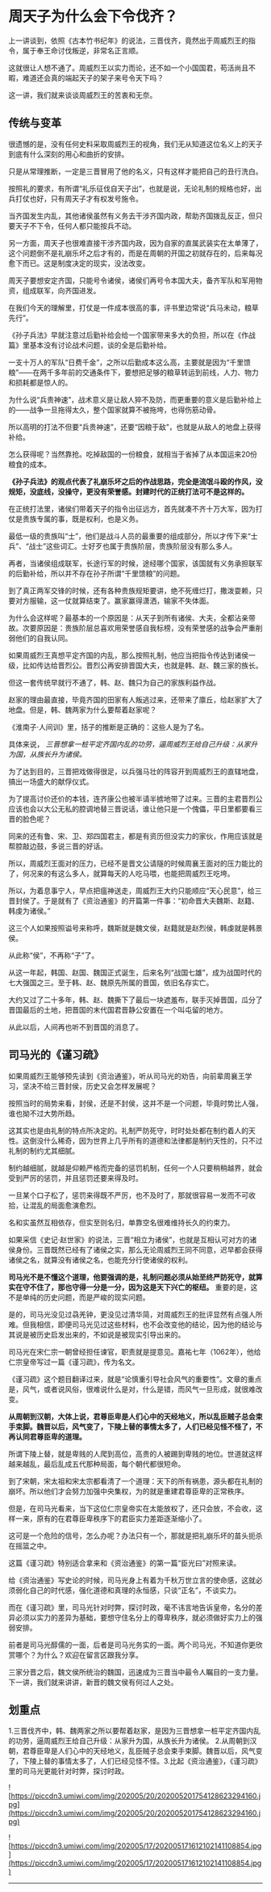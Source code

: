 # 周天子为什么会下令伐齐？

上一讲谈到，依照《古本竹书纪年》的说法，三晋伐齐，竟然出于周威烈王的指令，属于奉王命讨伐叛逆，非常名正言顺。

这就很让人想不通了。周威烈王以实力而论，还不如一个小国国君，苟活尚且不暇，难道还会真的端起天子的架子来号令天下吗？

这一讲，我们就来谈谈周威烈王的苦衷和无奈。

## 传统与变革

很遗憾的是，没有任何史料采取周威烈王的视角，我们无从知道这位名义上的天子到底有什么深刻的用心和曲折的安排。

只是从常理推断，一定是三晋冒用了他的名义，只有这样才能把自己的丑行洗白。

按照礼的要求，有所谓“礼乐征伐自天子出”，也就是说，无论礼制的规格也好，出兵打仗也好，只有周天子才有权发号施令。

当齐国发生内乱，其他诸侯虽然有义务去干涉齐国内政，帮助齐国拨乱反正，但只要天子不下令，任何人都只能按兵不动。

另一方面，周天子也很难直接干涉齐国内政，因为自家的直属武装实在太单薄了，这个问题倒不是礼崩乐坏之后才有的，而是在周朝的开国之初就存在的，后来每况愈下而已。这是制度决定的现实，没法改变。

周天子要想安定齐国，只能号令诸侯，诸侯们再号令本国大夫，备齐军队和军用物资，组成联军，向齐国进发。

在我们今天的理解里，打仗是一件成本很高的事，评书里边常说“兵马未动，粮草先行”。

《孙子兵法》早就注意过后勤补给会给一个国家带来多大的负担，所以在《作战篇》里基本没有讨论战术问题，谈的全是后勤补给。

一支十万人的军队“日费千金”，之所以后勤成本这么高，主要就是因为“千里馈粮”——在两千多年前的交通条件下，要想把足够的粮草转运到前线，人力、物力和损耗都是惊人的。

为什么说“兵贵神速”，战术意义是让敌人猝不及防，而更重要的意义是后勤补给上的——战争一旦拖得太久，整个国家就算不被拖垮，也得伤筋动骨。

所以高明的打法不但要“兵贵神速”，还要“因粮于敌”，也就是从敌人的地盘上获得补给。

怎么获得呢？当然靠抢。吃掉敌国的一份粮食，就相当于省掉了从本国运来20份粮食的成本。

 **《孙子兵法》的观点代表了礼崩乐坏之后的作战思路，完全是流氓斗殴的作风，没规矩，没底线，没操守，更没有荣誉感。封建时代的正统打法可不是这样的。**

在正统打法里，诸侯们带着天子的指令出征远方，首先就凑不齐十万大军，因为打仗是贵族专属的事，既是权利，也是义务。

最低一级的贵族叫“士”，他们是战斗人员的最重要的组成部分，所以才传下来“士兵”、“战士”这些词汇。士好歹也属于贵族阶层，贵族阶层没有那么多人。

再者，当诸侯组成联军，长途行军的时候，途经哪个国家，该国就有义务承担联军的后勤补给，所以并不存在孙子所谓“千里馈粮”的问题。

到了真正两军交锋的时候，还有各种贵族规矩要讲，绝不死缠烂打，撒泼耍赖，只要对方服输，这一仗就算结束了。赢家赢得潇洒，输家不失体面。

为什么会这样呢？最基本的一个原因是：从天子到所有诸侯、大夫，全都沾亲带故。次要原因是：贵族阶层总喜欢用荣誉感自我标榜，没有荣誉感的战争会严重削弱他们的自我认同。

如果周威烈王真想平定齐国的内乱，那么按照礼制，他应当把指令传达到诸侯一级，比如传达给晋烈公。晋烈公再安排晋国大夫，也就是韩、赵、魏三家的族长。

但这一套传统早就行不通了，韩、赵、魏只为自己的家族利益作战。

赵家的理由最直接，毕竟齐国的田家有人叛逃过来，还带来了廪丘，给赵家扩大了地盘。但是，韩、魏两家为什么要帮着赵家呢？

《淮南子·人间训》里，括子的推断是正确的：这些人是为了名。

具体来说， *三晋想拿一桩平定齐国内乱的功劳，逼周威烈王给自己升级：从家升为国，从族长升为诸侯。*

为了达到目的，三晋把戏做得很足，以兵强马壮的阵容开到周威烈王的直辖地盘，搞出一场盛大的献俘仪式。

为了提高讨价还价的本钱，连齐康公也被半请半掳地带了过来。三晋的主君晋烈公应该也会以大公无私的腔调地替三晋说话，谁让他只是一个傀儡，平日里都要看三晋的脸色呢？

同来的还有鲁、宋、卫、郑四国君主，都是有资历但没实力的家伙，作用应该就是帮腔敲边鼓，多说三晋的好话。

所以，周威烈王面对的压力，已经不是晋文公请隧的时候周襄王面对的压力能比的了，何况来的有这么多人，就算每天的人吃马喂，也能把周威烈王吃垮。

所以，为着息事宁人，早点把瘟神送走，周威烈王大约只能顺应“天心民意”，给三晋封侯了。于是就有了《资治通鉴》的开篇第一件事：“初命晋大夫魏斯、赵籍、韩虔为诸侯。”

这三个人如果按照谥号来称呼，魏斯就是魏文侯，赵籍就是赵烈侯，韩虔就是韩景侯。

从此称“侯”，不再称“子”了。

从这一年起，韩国、赵国、魏国正式诞生，后来名列“战国七雄”，成为战国时代的七大强国之三。至于韩、赵、魏原先所属的晋国，依旧名存实亡。

大约又过了二十多年，韩、赵、魏撕下了最后一块遮羞布，联手灭掉晋国，瓜分了晋国最后的土地，把晋国的末代国君晋静公安置在一个叫屯留的地方。

从此以后，人间再也听不到晋国的消息了。

## 司马光的《谨习疏》

如果周威烈王能够预先读到《资治通鉴》，听从司马光的劝告，向前辈周襄王学习，坚决不给三晋封侯，历史又会怎样发展呢？

按照当时的局势来看，封侯，还是不封侯，这并不是一个问题，毕竟时势比人强，谁也拗不过大势所趋。

这其实也是由礼制的特点所决定的。礼制严防死守，时时处处都在制约着人的天性。这倒没什么稀奇，因为世界上几乎所有的道德和法律都是制约天性的，只不过礼制的制约尤其细腻。

制约越细腻，就越是仰赖严格而完备的惩罚机制，任何一个人只要稍稍越界，就会受到严厉的惩罚，并且惩罚还要来得及时。

一旦某个口子松了，惩罚来得既不严厉，也不及时了，那就很容易一发而不可收拾，让混乱的局面愈演愈烈。

名和实虽然互相依存，但实至则名归，单靠空名很难维持长久的约束力。

如果采信《史记·赵世家》的说法，三晋“相立为诸侯”，也就是互相认可对方的诸侯身份。三晋既然已经有了诸侯之实，那么无论周威烈王同不同意，迟早都会获得诸侯之名，就算没有诸侯之名，也能充分行使诸侯的权利。

 **司马光不是不懂这个道理，他要强调的是，礼制问题必须从始至终严防死守，就算实在守不住了，那也守得一分是一分，因为这是天下兴亡的枢纽。** 重要的是，这不是单纯的历史问题，而是严峻的现实问题。

是的，司马光没见过骉羌钟，更没见过清华简，对周威烈王的批评显然有点强人所难。但我相信，即便司马光见过这些材料，也不会改变他的结论，因为他的结论与其说是被历史启发出来的，不如说是被现实引导出来的。

司马光在宋仁宗一朝曾经担任谏官，职责就是提意见。嘉祐七年（1062年），他给仁宗皇帝写过一篇《谨习疏》，传为名文。

《谨习疏》这个题目翻译过来，就是“论慎重引导社会风气的重要性”。文章的重点是，风气，或者说风俗，很难说什么是对，什么是错，而风气一旦形成，就很难改变。

 **从周朝到汉朝，大体上说，君尊臣卑是人们心中的天经地义，所以乱臣贼子总会束手束脚。魏晋以后，风气变了，下陵上替的事情太多了，人们已经见怪不怪了，不再认同君尊臣卑的道理。**

所谓下陵上替，就是卑贱的人爬到高位，高贵的人被踢到卑贱的地位。世道就这样越来越乱，最后乱成五代那种局面，每个朝代都很短命。

到了宋朝，宋太祖和宋太宗都看清了一个道理：天下的所有祸患，源头都在礼制的崩坏。所以他们才会努力加强中央集权，为的就是重建君尊臣卑的正常秩序。

但是，在司马光看来，当下这位仁宗皇帝实在太能放权了，还只会放，不会收，这样一来，原有的在君尊臣卑秩序下的君臣实力差距逐渐缩小了。

这可是一个危险的信号，怎么办呢？办法只有一个，那就是把礼崩乐坏的苗头扼杀在摇篮之中。

这篇《谨习疏》特别适合拿来和《资治通鉴》的第一篇“臣光曰”对照来读。

给《资治通鉴》写史论的时候，司马光身上有着为千秋万世立言的使命感，这就必须弱化自己的时代感，强化道德和真理的永恒感，只谈“正名”，不谈实力。

而在《谨习疏》里，司马光针对时弊，探讨时政，毫不讳言地告诉皇帝，名分的差异必须以实力的差异为基础，要想守住名分上的尊卑秩序，就必须做好实力上的强弱安排。

前者是司马光醇儒的一面，后者是司马光务实的一面。两个司马光，不知道你更欣赏哪个？为什么？欢迎在留言区跟我分享。

三家分晋之后，魏文侯所统治的魏国，迅速成为三晋当中最令人瞩目的一支力量。下一讲，我们就来讲讲，新晋的魏文侯有何过人之处。

## 划重点

1.三晋伐齐中，韩、魏两家之所以要帮着赵家，是因为三晋想拿一桩平定齐国内乱的功劳，逼周威烈王给自己升级：从家升为国，从族长升为诸侯。
2.从周朝到汉朝，君尊臣卑是人们心中的天经地义，乱臣贼子总会束手束脚。魏晋以后，风气变了，下陵上替的事情太多了，人们已经见怪不怪。3.比起《资治通鉴》，《谨习疏》里的司马光更能针对时弊，探讨时政。

![https://piccdn3.umiwi.com/img/202005/20/202005201754128623294160.jpg](https://piccdn3.umiwi.com/img/202005/20/202005201754128623294160.jpg)

![https://piccdn3.umiwi.com/img/202005/17/202005171612102141108854.jpg](https://piccdn3.umiwi.com/img/202005/17/202005171612102141108854.jpg)

---
